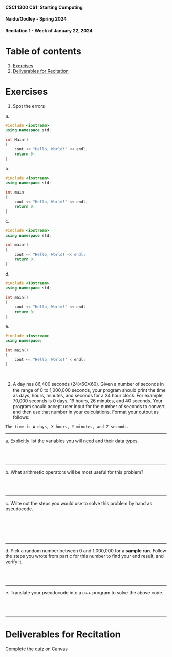 #### **CSCI 1300 CS1: Starting Computing**
#### **Naidu/Godley - Spring 2024**
#### **Recitation 1 - Week of January 22, 2024**

# Table of contents

1. [Exercises](#exercises)
2. [Deliverables for Recitation](#canvas)


# Exercises <a name="exercises"></a>

1. Spot the errors

a.
```cpp
#include <iostream> 
using namespace std;
						
int Main()
{
	cout << "Hello, World!" << endl;
	return 0; 
}
```

b.
```cpp
#include <iostream> 
using namespace std;
						
int main 
{
	cout << "Hello, World!" << endl;
	return 0; 
}
```
c.
```cpp
#include <iostream> 
using namespace std;
						
int main() 
{
	cout << "Hello, World! << endl;
	return 0; 
} 
```

d.
```cpp
#include <IOstream> 
using namespace std;
						
int main() 
{
	cout << "Hello, World!" << endl
	return 0; 
} 
```

e.
```cpp
#include <iostream> 
using namespace;
						
int main() 
{
	cout << "Hello, World!" < endl; 
}
```

<br/>


2. A day has 86,400 seconds (24⨉60⨉60). Given a number of seconds in the range of 0 to 1,000,000 seconds, your program should print the time as days, hours, minutes, and seconds for a 24 hour clock. For example, 70,000 seconds is 0 days, 19 hours, 26 minutes, and 40 seconds. Your program should accept user input for the number of seconds to convert and then use that number in your calculations. Format your output as follows: 

 `The time is W days, X hours, Y minutes, and Z seconds.`

-----------------------------
a. Explicitly list the variables you will need and their data types.
<br/><br/>
<br/><br/>

-----------------------------

b. What arithmetic operators will be most useful for this problem?
<br/><br/>
<br/><br/>

-----------------------------

c. Write out the steps you would use to solve this problem by hand as pseudocode.
<br/><br/>
<br/><br/>
<br/><br/>

-----------------------------

d. Pick a random number between 0 and 1,000,000 for a **sample run**. Follow the steps you wrote from part c for this number to find your end result, and verify it.
<br/><br/>
<br/><br/>

-----------------------------

e. Translate your pseudocode into a c++ program to solve the above code.
<br/><br/>
<br/><br/>

-----------------------------
# Deliverables for Recitation<a name="canvas"></a>

Complete the quiz on [Canvas](https://canvas.colorado.edu/courses/100891/assignments/1946537)
